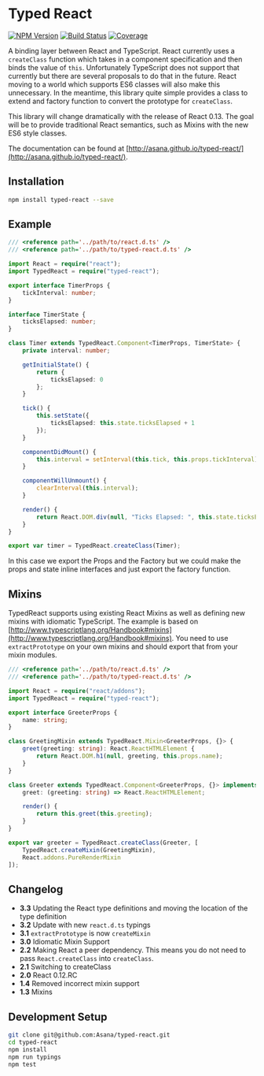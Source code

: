 # Typed React 

[![NPM Version][npm-image]][npm-url] [![Build Status][travis-image]][travis-url] [![Coverage][coveralls-image]][coveralls-url]

A binding layer between React and TypeScript. React currently uses a `createClass` function which takes in a component specification and then binds the value of `this`. Unfortunately TypeScript does not support that currently but there are several proposals to do that in the future. React moving to a world which supports ES6 classes will also make this unnecessary. In the meantime, this library quite simple provides a class to extend and factory function to convert the prototype for `createClass`.

This library will change dramatically with the release of React 0.13. The goal
will be to provide traditional React semantics, such as Mixins with the new
ES6 style classes.

The documentation can be found at [http://asana.github.io/typed-react/](http://asana.github.io/typed-react/). 

## Installation

```sh
npm install typed-react --save
```

## Example

```ts
/// <reference path='../path/to/react.d.ts' />
/// <reference path='../path/to/typed-react.d.ts' />

import React = require("react");
import TypedReact = require("typed-react");

export interface TimerProps {
    tickInterval: number;
}

interface TimerState {
    ticksElapsed: number;
}

class Timer extends TypedReact.Component<TimerProps, TimerState> {
    private interval: number;

    getInitialState() {
        return {
            ticksElapsed: 0
        };
    }

    tick() {
        this.setState({
            ticksElapsed: this.state.ticksElapsed + 1
        });
    }

    componentDidMount() {
        this.interval = setInterval(this.tick, this.props.tickInterval);
    }

    componentWillUnmount() {
        clearInterval(this.interval);
    }

    render() {
        return React.DOM.div(null, "Ticks Elapsed: ", this.state.ticksElapsed);
    }
}

export var timer = TypedReact.createClass(Timer);
```

In this case we export the Props and the Factory but we could make the props and state inline interfaces and just export the factory function.

## Mixins

TypedReact supports using existing React Mixins as well as defining new mixins with idiomatic TypeScript. The example is based on [http://www.typescriptlang.org/Handbook#mixins](http://www.typescriptlang.org/Handbook#mixins). You need to use `extractPrototype` on your own mixins and should export that from your mixin modules.

```ts
/// <reference path='../path/to/react.d.ts' />
/// <reference path='../path/to/typed-react.d.ts' />

import React = require("react/addons");
import TypedReact = require("typed-react");

export interface GreeterProps {
    name: string;
}

class GreetingMixin extends TypedReact.Mixin<GreeterProps, {}> {
    greet(greeting: string): React.ReactHTMLElement {
        return React.DOM.h1(null, greeting, this.props.name);
    }
}

class Greeter extends TypedReact.Component<GreeterProps, {}> implements GreetingMixin {
    greet: (greeting: string) => React.ReactHTMLElement;

    render() {
        return this.greet(this.greeting);
    }
}

export var greeter = TypedReact.createClass(Greeter, [
    TypedReact.createMixin(GreetingMixin),
    React.addons.PureRenderMixin
]);
```

## Changelog

- **3.3** Updating the React type definitions and moving the location of the type definition
- **3.2** Update with new `react.d.ts` typings
- **3.1** `extractPrototype` is now `createMixin`
- **3.0** Idiomatic Mixin Support
- **2.2** Making React a peer dependency. This means you do not need to pass `React.createClass` into `createClass`.
- **2.1** Switching to createClass
- **2.0** React 0.12.RC
- **1.4** Removed incorrect mixin support
- **1.3** Mixins

## Development Setup

```sh
git clone git@github.com:Asana/typed-react.git
cd typed-react
npm install
npm run typings
npm test
```

[npm-url]: https://www.npmjs.org/package/typed-react
[npm-image]: http://img.shields.io/npm/v/typed-react.svg?style=flat-square

[travis-url]: http://travis-ci.org/Asana/typed-react
[travis-image]: http://img.shields.io/travis/Asana/typed-react/master.svg?style=flat-square

[coveralls-url]: https://coveralls.io/r/Asana/typed-react
[coveralls-image]: https://img.shields.io/coveralls/Asana/typed-react/master.svg?style=flat-square

